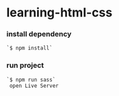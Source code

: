 # learning-html-css
### install dependency
    `$ npm install`
### run project
    `$ npm run sass` 
     open Live Server
